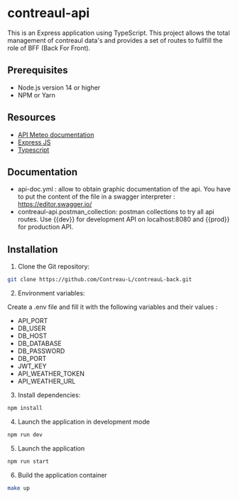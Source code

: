# contreaul-api
This is an Express application using TypeScript.
This project allows the total management of contreaul data's and provides a set of routes
to fullfill the role of BFF (Back For Front).

## Prerequisites

- Node.js version 14 or higher
- NPM or Yarn

## Resources
- [API Meteo documentation](https://api.meteo-concept.com/documentation)
- [Express JS](https://expressjs.com/fr/)
- [Typescript](https://www.typescriptlang.org/)

## Documentation
- api-doc.yml : allow to obtain graphic documentation of the api. You have to put the content of the file 
in a swagger interpreter : https://editor.swagger.io/
- contreaul-api.postman_collection: postman collections to try all api routes. 
Use {{dev}} for development API on localhost:8080 and {{prod}} for production API.

## Installation

1. Clone the Git repository:
```bash
git clone https://github.com/Contreau-L/contreauL-back.git
```

2. Environment variables:

Create a .env file and fill it with the following variables and their values :
   - API_PORT 
   - DB_USER
   - DB_HOST
   - DB_DATABASE
   - DB_PASSWORD
   - DB_PORT
   - JWT_KEY
   - API_WEATHER_TOKEN
   - API_WEATHER_URL


3. Install dependencies:
```bash
npm install
```

4. Launch the application in development mode
```bash
npm run dev
```

5. Launch the application
```bash
npm run start
```

6. Build the application container
```bash
make up
```

